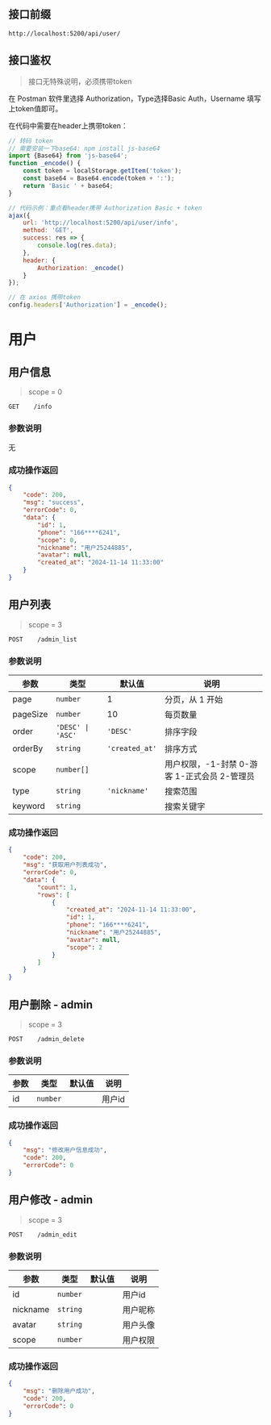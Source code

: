 ## 接口前缀

```shell
http://localhost:5200/api/user/
```

## 接口鉴权

> 接口无特殊说明，必须携带token

在 Postman 软件里选择 Authorization，Type选择Basic Auth，Username 填写上token值即可。

在代码中需要在header上携带token：

```js
// 转码 token
// 需要安装一下base64: npm install js-base64
import {Base64} from 'js-base64';
function _encode() {
    const token = localStorage.getItem('token');
    const base64 = Base64.encode(token + ':');
    return 'Basic ' + base64;
}

// 代码示例：重点看header携带 Authorization Basic + token
ajax({
    url: 'http://localhost:5200/api/user/info',
    method: 'GET',
    success: res => {
        console.log(res.data);
    },
    header: {
        Authorization: _encode()
    }
});

// 在 axios 携带token
config.headers['Authorization'] = _encode();
```

# 用户

## 用户信息

> scope = 0

```
GET    /info
```

### 参数说明

无

### 成功操作返回

```json
{
    "code": 200,
    "msg": "success",
    "errorCode": 0,
    "data": {
        "id": 1,
        "phone": "166****6241",
        "scope": 0,
        "nickname": "用户25244885",
        "avatar": null,
        "created_at": "2024-11-14 11:33:00"
    }
}
```

## 用户列表

> scope = 3

```
POST    /admin_list
```

### 参数说明

| 参数     | 类型              | 默认值         | 说明                                         |
| -------- | ----------------- | -------------- | -------------------------------------------- |
| page     | `number`          | 1              | 分页，从 1 开始                              |
| pageSize | `number`          | 10             | 每页数量                                     |
| order    | `'DESC' \| 'ASC'` | `'DESC'`       | 排序字段                                     |
| orderBy  | `string`          | `'created_at'` | 排序方式                                     |
| scope    | `number[]`        |                | 用户权限，-1-封禁 0-游客 1-正式会员 2-管理员 |
| type     | `string`          | `'nickname'`   | 搜索范围                                     |
| keyword  | `string`          |                | 搜索关键字                                   |

### 成功操作返回

```json
{
    "code": 200,
    "msg": "获取用户列表成功",
    "errorCode": 0,
    "data": {
        "count": 1,
        "rows": [
            {
                "created_at": "2024-11-14 11:33:00",
                "id": 1,
                "phone": "166****6241",
                "nickname": "用户25244885",
                "avatar": null,
                "scope": 2
            }
        ]
    }
}
```

## 用户删除 - admin

> scope = 3

```
POST    /admin_delete
```

### 参数说明

| 参数 | 类型     | 默认值 | 说明   |
| ---- | -------- | ------ | ------ |
| id   | `number` |        | 用户id |

### 成功操作返回

```json
{
    "msg": "修改用户信息成功",
    "code": 200,
    "errorCode": 0
}
```

## 用户修改 - admin

> scope = 3

```
POST    /admin_edit
```

### 参数说明

| 参数     | 类型     | 默认值 | 说明     |
| -------- | -------- | ------ | -------- |
| id       | `number` |        | 用户id   |
| nickname | `string` |        | 用户昵称 |
| avatar   | `string` |        | 用户头像 |
| scope    | `number` |        | 用户权限 |

### 成功操作返回

```json
{
    "msg": "删除用户成功",
    "code": 200,
    "errorCode": 0
}
```
